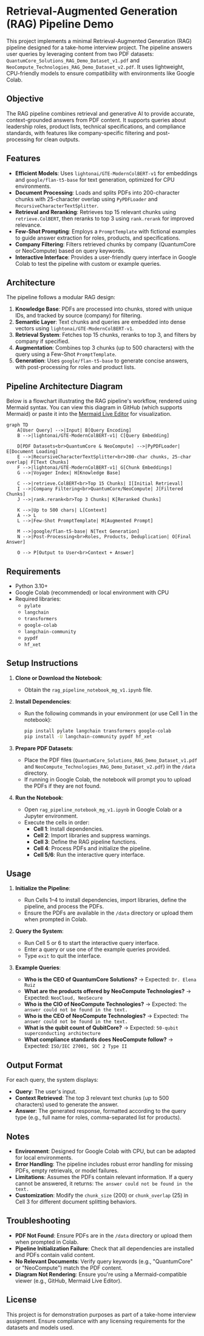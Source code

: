 # Retrieval-Augmented Generation (RAG) Pipeline Demo

This project implements a minimal Retrieval-Augmented Generation (RAG) pipeline designed for a take-home interview project. The pipeline answers user queries by leveraging content from two PDF datasets: `QuantumCore_Solutions_RAG_Demo_Dataset_v1.pdf` and `NeoCompute_Technologies_RAG_Demo_Dataset_v2.pdf`. It uses lightweight, CPU-friendly models to ensure compatibility with environments like Google Colab.

## Objective

The RAG pipeline combines retrieval and generative AI to provide accurate, context-grounded answers from PDF content. It supports queries about leadership roles, product lists, technical specifications, and compliance standards, with features like company-specific filtering and post-processing for clean outputs.

## Features

- **Efficient Models**: Uses `lightonai/GTE-ModernColBERT-v1` for embeddings and `google/flan-t5-base` for text generation, optimized for CPU environments.
- **Document Processing**: Loads and splits PDFs into 200-character chunks with 25-character overlap using `PyPDFLoader` and `RecursiveCharacterTextSplitter`.
- **Retrieval and Reranking**: Retrieves top 15 relevant chunks using `retrieve.ColBERT`, then reranks to top 3 using `rank.rerank` for improved relevance.
- **Few-Shot Prompting**: Employs a `PromptTemplate` with fictional examples to guide answer extraction for roles, products, and specifications.
- **Company Filtering**: Filters retrieved chunks by company (QuantumCore or NeoCompute) based on query keywords.
- **Interactive Interface**: Provides a user-friendly query interface in Google Colab to test the pipeline with custom or example queries.

## Architecture

The pipeline follows a modular RAG design:
1. **Knowledge Base**: PDFs are processed into chunks, stored with unique IDs, and tracked by source (company) for filtering.
2. **Semantic Layer**: Text chunks and queries are embedded into dense vectors using `lightonai/GTE-ModernColBERT-v1`.
3. **Retrieval System**: Fetches top 15 chunks, reranks to top 3, and filters by company if specified.
4. **Augmentation**: Combines top 3 chunks (up to 500 characters) with the query using a Few-Shot `PromptTemplate`.
5. **Generation**: Uses `google/flan-t5-base` to generate concise answers, with post-processing for roles and product lists.

## Pipeline Architecture Diagram

Below is a flowchart illustrating the RAG pipeline's workflow, rendered using Mermaid syntax. You can view this diagram in GitHub (which supports Mermaid) or paste it into the [Mermaid Live Editor](https://mermaid.live/) for visualization.

```mermaid
graph TD
    A[User Query] -->|Input| B[Query Encoding]
    B -->|lightonai/GTE-ModernColBERT-v1| C[Query Embedding]
    
    D[PDF Datasets<br>QuantumCore & NeoCompute] -->|PyPDFLoader| E[Document Loading]
    E -->|RecursiveCharacterTextSplitter<br>200-char chunks, 25-char overlap| F[Text Chunks]
    F -->|lightonai/GTE-ModernColBERT-v1| G[Chunk Embeddings]
    G -->|Voyager Index| H[Knowledge Base]
    
    C -->|retrieve.ColBERT<br>Top 15 Chunks| I[Initial Retrieval]
    I -->|Company Filtering<br>QuantumCore/NeoCompute| J[Filtered Chunks]
    J -->|rank.rerank<br>Top 3 Chunks| K[Reranked Chunks]
    
    K -->|Up to 500 chars| L[Context]
    A --> L
    L -->|Few-Shot PromptTemplate| M[Augmented Prompt]
    
    M -->|google/flan-t5-base| N[Text Generation]
    N -->|Post-Processing<br>Roles, Products, Deduplication| O[Final Answer]
    
    O --> P[Output to User<br>Context + Answer]
```

## Requirements

- Python 3.10+
- Google Colab (recommended) or local environment with CPU
- Required libraries:
  - `pylate`
  - `langchain`
  - `transformers`
  - `google-colab`
  - `langchain-community`
  - `pypdf`
  - `hf_xet`

## Setup Instructions

1. **Clone or Download the Notebook**:
   - Obtain the `rag_pipeline_notebook_mg_v1.ipynb` file.

2. **Install Dependencies**:
   - Run the following commands in your environment (or use Cell 1 in the notebook):
     ```bash
     pip install pylate langchain transformers google-colab
     pip install -U langchain-community pypdf hf_xet
     ```

3. **Prepare PDF Datasets**:
   - Place the PDF files (`QuantumCore_Solutions_RAG_Demo_Dataset_v1.pdf` and `NeoCompute_Technologies_RAG_Demo_Dataset_v2.pdf`) in the `/data` directory.
   - If running in Google Colab, the notebook will prompt you to upload the PDFs if they are not found.

4. **Run the Notebook**:
   - Open `rag_pipeline_notebook_mg_v1.ipynb` in Google Colab or a Jupyter environment.
   - Execute the cells in order:
     - **Cell 1**: Install dependencies.
     - **Cell 2**: Import libraries and suppress warnings.
     - **Cell 3**: Define the RAG pipeline functions.
     - **Cell 4**: Process PDFs and initialize the pipeline.
     - **Cell 5/6**: Run the interactive query interface.

## Usage

1. **Initialize the Pipeline**:
   - Run Cells 1–4 to install dependencies, import libraries, define the pipeline, and process the PDFs.
   - Ensure the PDFs are available in the `/data` directory or upload them when prompted in Colab.

2. **Query the System**:
   - Run Cell 5 or 6 to start the interactive query interface.
   - Enter a query or use one of the example queries provided.
   - Type `exit` to quit the interface.

3. **Example Queries**:
   - **Who is the CEO of QuantumCore Solutions?** → Expected: `Dr. Elena Ruiz`
   - **What are the products offered by NeoCompute Technologies?** → Expected: `NeoCloud, NeoSecure`
   - **Who is the CIO of NeoCompute Technologies?** → Expected: `The answer could not be found in the text.`
   - **Who is the CEO of NeoCompute Technologies?** → Expected: `The answer could not be found in the text.`
   - **What is the qubit count of QubitCore?** → Expected: `50-qubit superconducting architecture`
   - **What compliance standards does NeoCompute follow?** → Expected: `ISO/IEC 27001, SOC 2 Type II`

## Output Format

For each query, the system displays:
- **Query**: The user's input.
- **Context Retrieved**: The top 3 relevant text chunks (up to 500 characters) used to generate the answer.
- **Answer**: The generated response, formatted according to the query type (e.g., full name for roles, comma-separated list for products).

## Notes

- **Environment**: Designed for Google Colab with CPU, but can be adapted for local environments.
- **Error Handling**: The pipeline includes robust error handling for missing PDFs, empty retrievals, or model failures.
- **Limitations**: Assumes the PDFs contain relevant information. If a query cannot be answered, it returns: `The answer could not be found in the text.`
- **Customization**: Modify the `chunk_size` (200) or `chunk_overlap` (25) in Cell 3 for different document splitting behaviors.

## Troubleshooting

- **PDF Not Found**: Ensure PDFs are in the `/data` directory or upload them when prompted in Colab.
- **Pipeline Initialization Failure**: Check that all dependencies are installed and PDFs contain valid content.
- **No Relevant Documents**: Verify query keywords (e.g., "QuantumCore" or "NeoCompute") match the PDF content.
- **Diagram Not Rendering**: Ensure you're using a Mermaid-compatible viewer (e.g., GitHub, Mermaid Live Editor).

## License

This project is for demonstration purposes as part of a take-home interview assignment. Ensure compliance with any licensing requirements for the datasets and models used.